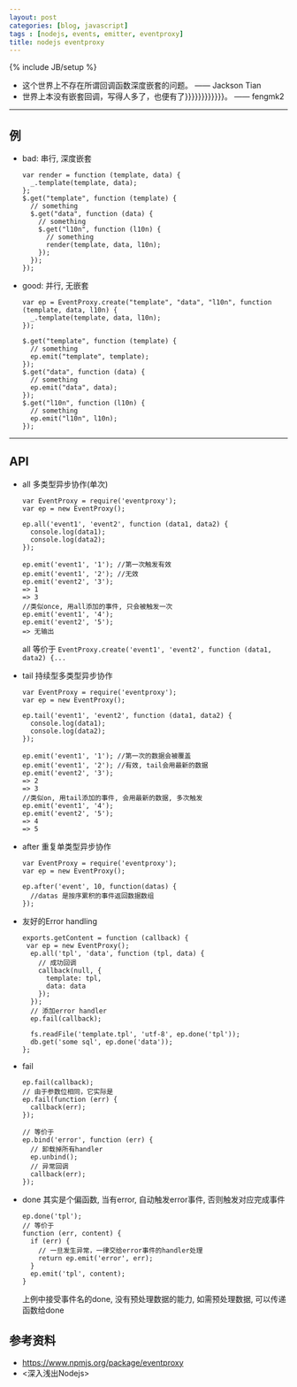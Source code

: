 ```yaml
---
layout: post
categories: [blog, javascript]
tags : [nodejs, events, emitter, eventproxy]
title: nodejs eventproxy
---
```

{% include JB/setup %}

* 这个世界上不存在所谓回调函数深度嵌套的问题。 —— Jackson Tian
* 世界上本没有嵌套回调，写得人多了，也便有了}}}}}}}}}}}}。 —— fengmk2

---

## 例

* bad: 串行, 深度嵌套

      var render = function (template, data) {
        _.template(template, data);
      };
      $.get("template", function (template) {
        // something
        $.get("data", function (data) {
          // something
          $.get("l10n", function (l10n) {
            // something
            render(template, data, l10n);
          });
        });
      });

* good: 并行, 无嵌套

      var ep = EventProxy.create("template", "data", "l10n", function (template, data, l10n) {
        _.template(template, data, l10n);
      });

      $.get("template", function (template) {
        // something
        ep.emit("template", template);
      });
      $.get("data", function (data) {
        // something
        ep.emit("data", data);
      });
      $.get("l10n", function (l10n) {
        // something
        ep.emit("l10n", l10n);
      });

---

## API

* all 多类型异步协作(单次)

      var EventProxy = require('eventproxy');
      var ep = new EventProxy();

      ep.all('event1', 'event2', function (data1, data2) {
        console.log(data1);
        console.log(data2);
      });

      ep.emit('event1', '1'); //第一次触发有效
      ep.emit('event1', '2'); //无效
      ep.emit('event2', '3');
      => 1
      => 3
      //类似once, 用all添加的事件, 只会被触发一次
      ep.emit('event1', '4');
      ep.emit('event2', '5');
      => 无输出

  all 等价于 `EventProxy.create('event1', 'event2', function (data1, data2) {...`


* tail 持续型多类型异步协作

      var EventProxy = require('eventproxy');
      var ep = new EventProxy();

      ep.tail('event1', 'event2', function (data1, data2) {
        console.log(data1);
        console.log(data2);
      });

      ep.emit('event1', '1'); //第一次的数据会被覆盖
      ep.emit('event1', '2'); //有效, tail会用最新的数据
      ep.emit('event2', '3');
      => 2
      => 3
      //类似on, 用tail添加的事件, 会用最新的数据, 多次触发
      ep.emit('event1', '4');
      ep.emit('event2', '5');
      => 4
      => 5


* after 重复单类型异步协作

      var EventProxy = require('eventproxy');
      var ep = new EventProxy();

      ep.after('event', 10, function(datas) {
        //datas 是按序累积的事件返回数据数组
      });

* 友好的Error handling

      exports.getContent = function (callback) {
       var ep = new EventProxy();
        ep.all('tpl', 'data', function (tpl, data) {
          // 成功回调
          callback(null, {
            template: tpl,
            data: data
          });
        });
        // 添加error handler
        ep.fail(callback);

        fs.readFile('template.tpl', 'utf-8', ep.done('tpl'));
        db.get('some sql', ep.done('data'));
      };

* fail

      ep.fail(callback);
      // 由于参数位相同，它实际是
      ep.fail(function (err) {
        callback(err);
      });

      // 等价于
      ep.bind('error', function (err) {
        // 卸载掉所有handler
        ep.unbind();
        // 异常回调
        callback(err);
      });

* done 其实是个偏函数, 当有error, 自动触发error事件, 否则触发对应完成事件

      ep.done('tpl'); 
      // 等价于
      function (err, content) {
        if (err) {
          // 一旦发生异常，一律交给error事件的handler处理
          return ep.emit('error', err);
        }
        ep.emit('tpl', content);
      }

  上例中接受事件名的done, 没有预处理数据的能力, 如需预处理数据, 可以传递函数给done

## 参考资料

* <https://www.npmjs.org/package/eventproxy>
*  <深入浅出Nodejs>

